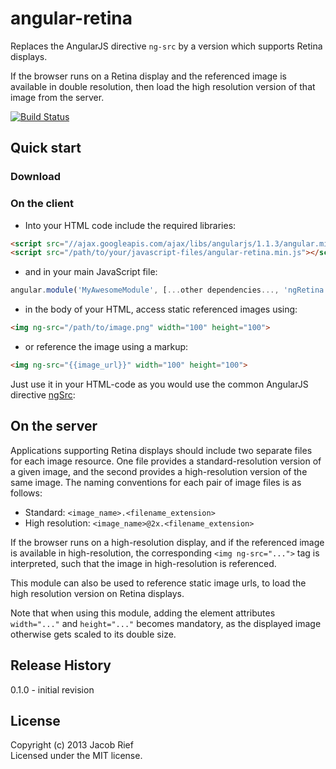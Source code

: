 # angular-retina

Replaces the AngularJS directive ```ng-src``` by a version which supports Retina displays.

If the browser runs on a Retina display and the referenced image is available in double
resolution, then load the high resolution version of that image from the server.

[![Build Status](https://travis-ci.org/jrief/angular-retina.png)](https://travis-ci.org/jrief/angular-retina)

## Quick start
### Download

[min]: https://raw.github.com/jrief/angular-retina/master/dist/angular-retina.min.js
[max]: https://raw.github.com/jrief/angular-retina/master/dist/angular-retina.js

### On the client
+ Into your HTML code include the required libraries:

>
```html
<script src="//ajax.googleapis.com/ajax/libs/angularjs/1.1.3/angular.min.js"></script>
<script src="/path/to/your/javascript-files/angular-retina.min.js"></script>
```

+ and in your main JavaScript file:

>
```javascript
angular.module('MyAwesomeModule', [...other dependencies..., 'ngRetina']);
```

+ in the body of your HTML, access static referenced images using:

>
```html
<img ng-src="/path/to/image.png" width="100" height="100">
```

+ or reference the image using a markup:

>
```html
<img ng-src="{{image_url}}" width="100" height="100">
```

Just use it in your HTML-code as you would use the common AngularJS directive
[ngSrc](http://docs.angularjs.org/api/ng.directive:ngSrc):

## On the server
Applications supporting Retina displays should include two separate files for
each image resource. One file provides a standard-resolution version of a given
image, and the second provides a high-resolution version of the same image.
The naming conventions for each pair of image files is as follows:
+ Standard: ```<image_name>.<filename_extension>```
+ High resolution: ```<image_name>@2x.<filename_extension>```

If the browser runs on a high-resolution display, and if the referenced image
is available in high-resolution, the corresponding ```<img ng-src="...">``` tag
is interpreted, such that the image in high-resolution is referenced.

This module can also be used to reference static image urls, to load the
high resolution version on Retina displays.

Note that when using this module, adding the element attributes ```width="..."```
and ```height="..."``` becomes mandatory, as the displayed image
otherwise gets scaled to its double size.

## Release History
0.1.0 - initial revision

## License
Copyright (c) 2013 Jacob Rief  
Licensed under the MIT license.
